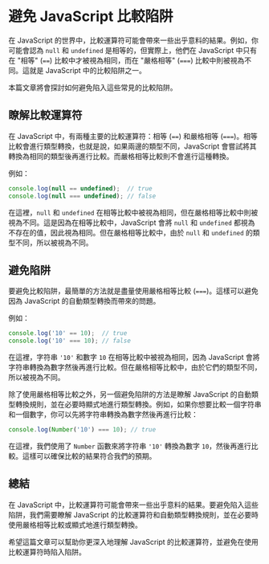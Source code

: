 # 避免 JavaScript 比較陷阱

在 JavaScript 的世界中，比較運算符可能會帶來一些出乎意料的結果。例如，你可能會認為 `null` 和 `undefined` 是相等的，但實際上，他們在 JavaScript 中只有在 "相等" (`==`) 比較中才被視為相同，而在 "嚴格相等" (`===`) 比較中則被視為不同。這就是 JavaScript 中的比較陷阱之一。

本篇文章將會探討如何避免陷入這些常見的比較陷阱。

## 瞭解比較運算符

在 JavaScript 中，有兩種主要的比較運算符：相等 (`==`) 和嚴格相等 (`===`)。相等比較會進行類型轉換，也就是說，如果兩邊的類型不同，JavaScript 會嘗試將其轉換為相同的類型後再進行比較。而嚴格相等比較則不會進行這種轉換。

例如：

```javascript
console.log(null == undefined);  // true
console.log(null === undefined); // false
```

在這裡，`null` 和 `undefined` 在相等比較中被視為相同，但在嚴格相等比較中則被視為不同。這是因為在相等比較中，JavaScript 會將 `null` 和 `undefined` 都視為不存在的值，因此視為相同。但在嚴格相等比較中，由於 `null` 和 `undefined` 的類型不同，所以被視為不同。

## 避免陷阱

要避免比較陷阱，最簡單的方法就是盡量使用嚴格相等比較 (`===`)。這樣可以避免因為 JavaScript 的自動類型轉換而帶來的問題。

例如：

```javascript
console.log('10' == 10);  // true
console.log('10' === 10); // false
```

在這裡，字符串 `'10'` 和數字 `10` 在相等比較中被視為相同，因為 JavaScript 會將字符串轉換為數字然後再進行比較。但在嚴格相等比較中，由於它們的類型不同，所以被視為不同。

除了使用嚴格相等比較之外，另一個避免陷阱的方法是瞭解 JavaScript 的自動類型轉換規則，並在必要時顯式地進行類型轉換。例如，如果你想要比較一個字符串和一個數字，你可以先將字符串轉換為數字然後再進行比較：

```javascript
console.log(Number('10') === 10); // true
```

在這裡，我們使用了 `Number` 函數來將字符串 `'10'` 轉換為數字 `10`，然後再進行比較。這樣可以確保比較的結果符合我們的預期。

## 總結

在 JavaScript 中，比較運算符可能會帶來一些出乎意料的結果。要避免陷入這些陷阱，我們需要瞭解 JavaScript 的比較運算符和自動類型轉換規則，並在必要時使用嚴格相等比較或顯式地進行類型轉換。

希望這篇文章可以幫助你更深入地理解 JavaScript 的比較運算符，並避免在使用比較運算符時陷入陷阱。